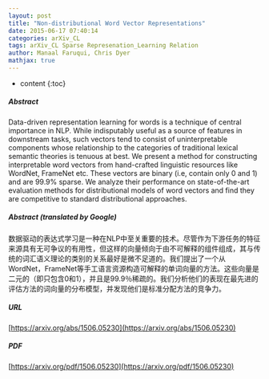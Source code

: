 ```yaml
---
layout: post
title: "Non-distributional Word Vector Representations"
date: 2015-06-17 07:40:14
categories: arXiv_CL
tags: arXiv_CL Sparse Represenation_Learning Relation
author: Manaal Faruqui, Chris Dyer
mathjax: true
---
```


* content
{:toc}

##### Abstract
Data-driven representation learning for words is a technique of central importance in NLP. While indisputably useful as a source of features in downstream tasks, such vectors tend to consist of uninterpretable components whose relationship to the categories of traditional lexical semantic theories is tenuous at best. We present a method for constructing interpretable word vectors from hand-crafted linguistic resources like WordNet, FrameNet etc. These vectors are binary (i.e, contain only 0 and 1) and are 99.9% sparse. We analyze their performance on state-of-the-art evaluation methods for distributional models of word vectors and find they are competitive to standard distributional approaches.

##### Abstract (translated by Google)
数据驱动的表达式学习是一种在NLP中至关重要的技术。尽管作为下游任务的特征来源具有无可争议的有用性，但这样的向量倾向于由不可解释的组件组成，其与传统的词汇语义理论的类别的关系最好是微不足道的。我们提出了一个从WordNet，FrameNet等手工语言资源构造可解释的单词向量的方法。这些向量是二元的（即只包含0和1），并且是99.9％稀疏的。我们分析他们的表现在最先进的评估方法的词向量的分布模型，并发现他们是标准分配方法的竞争力。

##### URL
[https://arxiv.org/abs/1506.05230](https://arxiv.org/abs/1506.05230)

##### PDF
[https://arxiv.org/pdf/1506.05230](https://arxiv.org/pdf/1506.05230)

